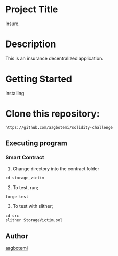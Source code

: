 # Project Title
Insure.

# Description
This is an insurance decentralized application.

# Getting Started
Installing
# Clone this repository:
```
https://github.com/aagbotemi/solidity-challenge
```
## Executing program
### Smart Contract
1. Change directory into the contract folder
```
cd storage_victim
```
2. To test, run;
```
forge test
```
3. To test with slither;
```
cd src
slither StorageVictim.sol
```

## Author
[aagbotemi](https://github.com/aagbotemi)
